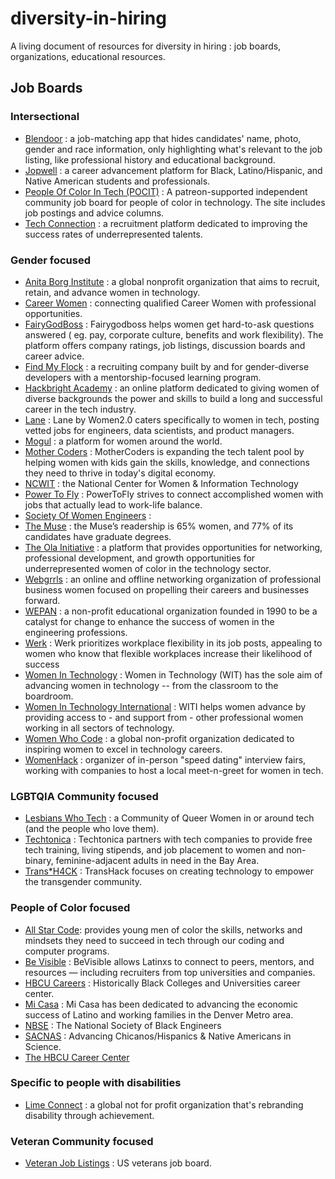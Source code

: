 # diversity-in-hiring
A living document of resources for diversity in hiring : job boards, organizations, educational resources.

## Job Boards

### Intersectional

* [Blendoor](http://blendoor.com) : a job-matching app that hides candidates' name, photo, gender and race information, only highlighting what's relevant to the job listing, like professional history and educational background.
* [Jopwell](https://www.jopwell.com/) : a career advancement platform for Black, Latino/Hispanic, and Native American students and professionals.
* [People Of Color In Tech (POCIT)](http://peopleofcolorintech.com/) : A patreon-supported independent community job board for people of color in technology. The site includes job postings and advice columns.
* [Tech Connection](https://www.thetechconnectioninc.com)  :  a recruitment platform dedicated to improving the success rates of underrepresented talents.


### Gender focused
* [Anita Borg Institute](http://www.ventureloop.com/anitaborg/) : a global nonprofit organization that aims to recruit, retain, and advance women in technology.
* [Career Women](https://www.careerwomen.com/) : connecting qualified Career Women with professional opportunities.
* [FairyGodBoss](https://fairygodboss.com) : Fairygodboss helps women get hard-to-ask questions answered ( eg. pay, corporate culture, benefits and work flexibility). The platform offers company ratings, job listings, discussion boards and career advice.
* [Find My Flock](http://www.findmyflock.com/) : a recruiting company built by and for gender-diverse developers with a mentorship-focused learning program.
* [Hackbright Academy](https://hackbrightacademy.com/) :  an online platform dedicated to giving women of diverse backgrounds the power and skills to build a long and successful career in the tech industry.
* [Lane](https://lane.women2.com/) : Lane by Women2.0 caters specifically to women in tech, posting vetted jobs for engineers, data scientists, and product managers.
* [Mogul](https://onmogul.com) : a platform for women around the world.
* [Mother Coders](http://www.mothercoders.org/) : MotherCoders is expanding the tech talent pool by helping women with kids gain the skills, knowledge, and connections they need to thrive in today's digital economy.
* [NCWIT](https://www.ncwit.org/resources/jobs) : the National Center for Women & Information Technology 
* [Power To Fly](https://powertofly.com/) : PowerToFly strives to connect accomplished women with jobs that actually lead to work-life balance.
* [Society Of Women Engineers](https://careers.swe.org/) : 
* [The Muse](https://www.themuse.com/jobs) : the Muse’s readership is 65% women, and 77% of its candidates have graduate degrees.
*  [The Ola Initiative](http://www.theolainitiative.com/) : a platform that provides opportunities for networking, professional development, and growth opportunities for underrepresented women of color in the technology sector. 
* [Webgrrls](https://www.webgrrls.com) : an online and offline networking organization of professional business women focused on propelling their careers and businesses forward.
* [WEPAN](https://jobs.wepan.org) : a non-profit educational organization founded in 1990 to be a catalyst for change to enhance the success of women in the engineering professions.  
* [Werk](https://www.saywerk.com/) :  Werk prioritizes workplace flexibility in its job posts, appealing to women who know that flexible workplaces increase their likelihood of success
* [Women In Technology](http://www.womenintechnology.org/job-board) : Women in Technology (WIT) has the sole aim of advancing women in technology -- from the classroom to the boardroom. 
* [Women In Technology International](https://www.witi.com/) : WITI helps women advance by providing access to - and support from - other professional women working in all sectors of technology.
* [Women Who Code](https://www.womenwhocode.com) : a global non-profit organization dedicated to inspiring women to excel in technology careers.
* [WomenHack](http://womenwhohack.co/) : organizer of in-person "speed dating" interview fairs, working with companies to host a local meet-n-greet for women in tech.

### LGBTQIA Community focused
* [Lesbians Who Tech](https://lesbianswhotech.org/jobs/) : a Community of Queer Women in or around tech (and the people who love them).
*  [Techtonica](https://techtonica.org/) : Techtonica partners with tech companies to provide free tech training, living stipends, and job placement to women and non-binary, feminine-adjacent adults in need in the Bay Area.
* [Trans*H4CK](http://www.transhack.org/) : TransHack focuses on creating technology to empower the transgender community.


### People of Color focused
* [All Star Code](http://www.allstarcode.org/): provides young men of color the skills, networks and mindsets they need to succeed in tech through our coding and computer programs.
*  [Be Visible](https://www.bevisible.soy/) : BeVisible allows Latinxs to connect to peers, mentors, and resources — including recruiters from top universities and companies.
* [HBCU Careers](https://www.hbcucareers.com/) : Historically Black Colleges and Universities career center.
* [Mi Casa](http://www.micasaresourcecenter.org/career-development/for-employers/) : Mi Casa has been dedicated to advancing the economic success of Latino and working families in the Denver Metro area.
* [NBSE](https://careers.nsbe.org/) : The National Society of Black Engineers
* [SACNAS](https://careercenter.sacnas.org/) : Advancing Chicanos/Hispanics & Native Americans in Science.
* [The HBCU Career Center](https://jobs.thehbcucareercenter.com/)

### Specific to people with disabilities
* [Lime Connect](https://www.limeconnect.com/) : a global not for profit organization that's rebranding disability through achievement.

### Veteran Community focused
* [Veteran Job Listings](http://www.veteranjoblistings.com/) : US veterans job board.


